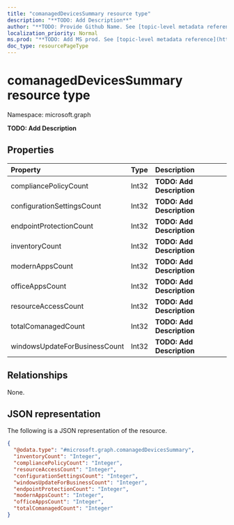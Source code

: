 ```yaml
---
title: "comanagedDevicesSummary resource type"
description: "**TODO: Add Description**"
author: "**TODO: Provide Github Name. See [topic-level metadata reference](https://msgo.azurewebsites.net/add/document/guidelines/metadata.html#topic-level-metadata)**"
localization_priority: Normal
ms.prod: "**TODO: Add MS prod. See [topic-level metadata reference](https://msgo.azurewebsites.net/add/document/guidelines/metadata.html#topic-level-metadata)**"
doc_type: resourcePageType
---
```


# comanagedDevicesSummary resource type

Namespace: microsoft.graph

**TODO: Add Description**

## Properties
|Property|Type|Description|
|:---|:---|:---|
|compliancePolicyCount|Int32|**TODO: Add Description**|
|configurationSettingsCount|Int32|**TODO: Add Description**|
|endpointProtectionCount|Int32|**TODO: Add Description**|
|inventoryCount|Int32|**TODO: Add Description**|
|modernAppsCount|Int32|**TODO: Add Description**|
|officeAppsCount|Int32|**TODO: Add Description**|
|resourceAccessCount|Int32|**TODO: Add Description**|
|totalComanagedCount|Int32|**TODO: Add Description**|
|windowsUpdateForBusinessCount|Int32|**TODO: Add Description**|

## Relationships
None.

## JSON representation
The following is a JSON representation of the resource.
<!-- {
  "blockType": "resource",
  "@odata.type": "microsoft.graph.comanagedDevicesSummary"
}
-->
``` json
{
  "@odata.type": "#microsoft.graph.comanagedDevicesSummary",
  "inventoryCount": "Integer",
  "compliancePolicyCount": "Integer",
  "resourceAccessCount": "Integer",
  "configurationSettingsCount": "Integer",
  "windowsUpdateForBusinessCount": "Integer",
  "endpointProtectionCount": "Integer",
  "modernAppsCount": "Integer",
  "officeAppsCount": "Integer",
  "totalComanagedCount": "Integer"
}
```

